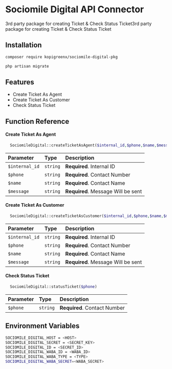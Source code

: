 
# Sociomile Digital API Connector

3rd party package for creating Ticket & Check Status Ticket3rd party package for creating Ticket & Check Status Ticket


## Installation

```bash
composer require kopigreenx/sociomile-digital-pkg

php artisan migrate
```


## Features

- Create Ticket As Agent
- Create Ticket As Customer
- Check Status Ticket


## Function Reference

#### Create Ticket As Agent

```php
  SociomileDigital::createTicketAsAgent($internal_id,$phone,$name,$message)
```

| Parameter | Type     | Description                |
| :-------- | :------- | :------------------------- |
| `$internal_id` | `string` | **Required**. Internal ID |
| `$phone` | `string` | **Required**. Contact Number  |
| `$name` | `string` | **Required**. Contact Name  |
| `$message` | `string` | **Required**. Message Will be sent  |

#### Create Ticket As Customer

```php
  SociomileDigital::createTicketAsCustomer($internal_id,$phone,$name,$message)
```

| Parameter | Type     | Description                |
| :-------- | :------- | :------------------------- |
| `$internal_id` | `string` | **Required**. Internal ID |
| `$phone` | `string` | **Required**. Contact Number  |
| `$name` | `string` | **Required**. Contact Name  |
| `$message` | `string` | **Required**. Message Will be sent  |

#### Check Status Ticket

```php
  SociomileDigital::statusTicket($phone)
```

| Parameter | Type     | Description                |
| :-------- | :------- | :------------------------- |
| `$phone` | `string` | **Required**. Contact Number  |




## Environment Variables

```sh
SOCIOMILE_DIGITAL_HOST = <HOST>
SOCIOMILE_DIGITAL_SECRET = <SECRET_KEY>
SOCIOMILE_DIGITAL_ID = <SECRET_ID>
SOCIOMILE_DIGITAL_WABA_ID = <WABA_ID>
SOCIOMILE_DIGITAL_WABA_TYPE = <TYPE>
SOCIOMILE_DIGITAL_WABA_SECRET=<WABA_SECRET>
```

